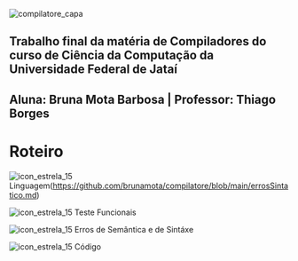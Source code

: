 

![compilatore_capa](https://user-images.githubusercontent.com/66503956/205915405-d04d6687-cabd-445c-939d-5028de10da8c.png)

## Trabalho final da matéria de Compiladores do curso de Ciência da Computação da Universidade Federal de Jataí
## Aluna: Bruna Mota Barbosa | Professor: Thiago Borges

# Roteiro

![icon_estrela_15](https://user-images.githubusercontent.com/66503956/205921012-ff5c5fd4-9412-4d64-9bfb-30bc3d412f0b.png) Linguagem(https://github.com/brunamota/compilatore/blob/main/errosSintatico.md)

![icon_estrela_15](https://user-images.githubusercontent.com/66503956/205921012-ff5c5fd4-9412-4d64-9bfb-30bc3d412f0b.png) Teste Funcionais

![icon_estrela_15](https://user-images.githubusercontent.com/66503956/205921012-ff5c5fd4-9412-4d64-9bfb-30bc3d412f0b.png) Erros de Semântica e de Sintáxe

![icon_estrela_15](https://user-images.githubusercontent.com/66503956/205921012-ff5c5fd4-9412-4d64-9bfb-30bc3d412f0b.png) Código

